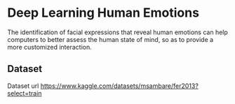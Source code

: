 
# Deep Learning Human Emotions

The identification of facial expressions that reveal human emotions can help computers to better assess the human state of mind, so as to provide a more customized interaction. 


## Dataset
Dataset url https://www.kaggle.com/datasets/msambare/fer2013?select=train
